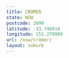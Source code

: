 ```yaml
---
title: CROMER
state: NSW
postcode: 2099
latitude: -33.748914
longitude: 151.279999
url: /nsw/cromer/
layout: suburb
---
```

